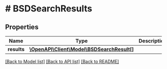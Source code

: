 # # BSDSearchResults

## Properties

Name | Type | Description | Notes
------------ | ------------- | ------------- | -------------
**results** | [**\OpenAPI\Client\Model\BSDSearchResult[]**](BSDSearchResult.md) |  | [optional]

[[Back to Model list]](../../README.md#models) [[Back to API list]](../../README.md#endpoints) [[Back to README]](../../README.md)

